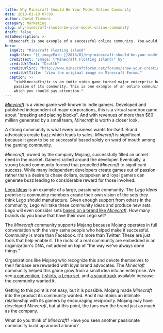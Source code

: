 ```yaml
---
title: Why Minecraft Should Be Your Model Online Community
date: 2013-01-10 07:00
author: David Timmons
category: Marketing
slug: why-minecraft-should-be-your-model-online-community
draft: false
metaDescription: >-
  Minecraft is one example of a successful online community. You would do well to study it!
hero:
  imgAlt: "Minecraft Floating Island"
  imgUrlSrc: "{{ imagePath }}2013/01/why-minecraft-should-be-your-model-online-community0.jpg"
  creditText: "Image: \"Minecraft Floating Island\" by"
  creditUrlText: "Drotth"
  creditUrlSrc: "http://www.minecraftforum.net/forums/show-your-creation/fan-art/1576932-minecraft-wallpaper-in-hd"
  creditUrlTitle: "View the original image on Minecraft Forum."
  caption: >-
    "<i>Minecraft</i> is an indie video game turned major enterprise based on the
    passion of its community. This is one example of an online community to
    which you should pay attention."
---
```


*[Minecraft][]* is a video game well-known to indie gamers. Developed
and published independent of major corporations, this is a virtual
sandbox game about "breaking and placing blocks". And with revenues
of more than $80 million generated by a small team, *Minecraft* is
worth a closer look.

A strong community is what every business wants for itself. Brand
advocates create buzz which leads to sales. *Minecraft* is significant
because it grew to be so successful based solely on word of mouth among
the gaming community.

*Minecraft*, owned by the company Mojang, successfully filled an unmet
need in the market. Gamers rallied around the developer. Eventually, a
strong brand community formed that propelled *Minecraft* to significant
success. While many independent developers create games out of passion
rather than a desire to chase dollars, outspoken and loyal gamers can
generate buzz leading to considerable reward for those involved.

[Lego Ideas][] is an example of a large, passionate community. The
*Lego Ideas* premise is community members create their own vision of
the sets they think Lego should manufacture. Given enough support
from others in the community, Lego will take these community ideas and
produce new sets. Lego will even consider sets
[based on a brand like *Minecraft*][3]. How many brands do you know
that have their own Lego set?

The *Minecraft* community supports Mojang because Mojang operates in
full conversation with the very same people who helped make it
successful. Community is more than Facebook. It's more than Twitter.
These are just tools that help enable it. The roots of a real community
are embedded in an organization's DNA, not added on top of "the way
we've always done things."

Organizations like Mojang who recognize this and devote themselves to
their fanbase are rewarded with loyal brand advocates. The *Minecraft*
community helped this game grow from a small idea into an enterprise. We
see [a convention][4], [t-shirts][5], [a Lego set][6], and [a soundtrack][7]
available because the community wanted it.

Getting to this point is not easy, but it is possible. Mojang made
*Minecraft* into the product its community wanted. And it maintains an
intimate relationship with its gamers by encouraging reciprocity. Mojang
may have developed *Minecraft*, but at this point, the fans own the
brand just as much as the company.

What do you think of *Minecraft*? Have you seen another passionate
community build up around a brand?


[3]: https://ideas.lego.com/projects/4038
  "Click here to visit the Minecraft Lego Ideas page."

[4]: http://mineconparis.tumblr.com/
  "Click here to visit the MineCon Tumblr blog."

[5]: https://www.threadless.com/cartoon-tv-characters/minecraft
  "Click here to visit the Minecraft Threadless store."

[6]: http://shop.lego.com/en-US/Minecraft-21102
  "Click here to visit the Minecraft Lego Shop page."

[7]: http://c418.bandcamp.com/album/minecraft-volume-alpha
  "Click here to visit the Minecraft soundtrack page."

[Lego Ideas]: https://ideas.lego.com/
  "Click here to visit the official Lego Ideas community."

[Minecraft]: https://minecraft.net/
  "Click here to visit the official Minecraft website."
